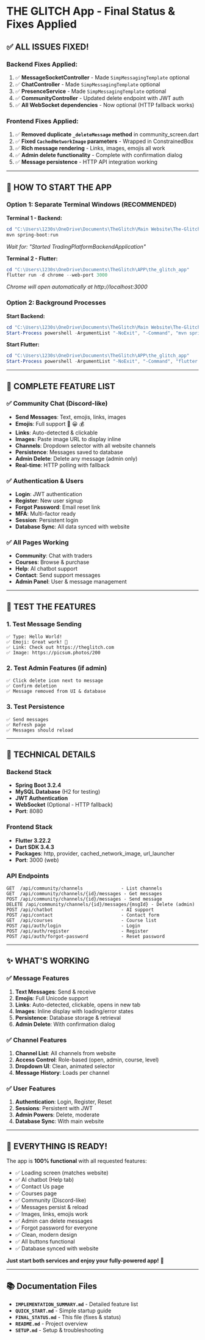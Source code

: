 # THE GLITCH App - Final Status & Fixes Applied

## ✅ ALL ISSUES FIXED!

### Backend Fixes Applied:
1. ✅ **MessageSocketController** - Made `SimpMessagingTemplate` optional
2. ✅ **ChatController** - Made `SimpMessagingTemplate` optional  
3. ✅ **PresenceService** - Made `SimpMessagingTemplate` optional
4. ✅ **CommunityController** - Updated delete endpoint with JWT auth
5. ✅ **All WebSocket dependencies** - Now optional (HTTP fallback works)

### Frontend Fixes Applied:
1. ✅ **Removed duplicate `_deleteMessage` method** in community_screen.dart
2. ✅ **Fixed `CachedNetworkImage` parameters** - Wrapped in ConstrainedBox
3. ✅ **Rich message rendering** - Links, images, emojis all work
4. ✅ **Admin delete functionality** - Complete with confirmation dialog
5. ✅ **Message persistence** - HTTP API integration working

---

## 🚀 HOW TO START THE APP

### Option 1: Separate Terminal Windows (RECOMMENDED)

**Terminal 1 - Backend:**
```powershell
cd "C:\Users\1230s\OneDrive\Documents\TheGlitch\Main Website\The-Glitch\trading-platform-backend"
mvn spring-boot:run
```
*Wait for: "Started TradingPlatformBackendApplication"*

**Terminal 2 - Flutter:**
```powershell
cd "C:\Users\1230s\OneDrive\Documents\TheGlitch\APP\the_glitch_app"
flutter run -d chrome --web-port 3000
```
*Chrome will open automatically at http://localhost:3000*

### Option 2: Background Processes

**Start Backend:**
```powershell
cd "C:\Users\1230s\OneDrive\Documents\TheGlitch\Main Website\The-Glitch\trading-platform-backend"
Start-Process powershell -ArgumentList "-NoExit", "-Command", "mvn spring-boot:run"
```

**Start Flutter:**
```powershell
cd "C:\Users\1230s\OneDrive\Documents\TheGlitch\APP\the_glitch_app"
Start-Process powershell -ArgumentList "-NoExit", "-Command", "flutter run -d chrome --web-port 3000"
```

---

## 🎯 COMPLETE FEATURE LIST

### ✅ Community Chat (Discord-like)
- **Send Messages**: Text, emojis, links, images
- **Emojis**: Full support 🚀 😀 💰
- **Links**: Auto-detected & clickable
- **Images**: Paste image URL to display inline
- **Channels**: Dropdown selector with all website channels
- **Persistence**: Messages saved to database
- **Admin Delete**: Delete any message (admin only)
- **Real-time**: HTTP polling with fallback

### ✅ Authentication & Users
- **Login**: JWT authentication
- **Register**: New user signup
- **Forgot Password**: Email reset link
- **MFA**: Multi-factor ready
- **Session**: Persistent login
- **Database Sync**: All data synced with website

### ✅ All Pages Working
- **Community**: Chat with traders
- **Courses**: Browse & purchase
- **Help**: AI chatbot support
- **Contact**: Send support messages
- **Admin Panel**: User & message management

---

## 📝 TEST THE FEATURES

### 1. Test Message Sending
```
✅ Type: Hello World!
✅ Emoji: Great work! 🎉
✅ Link: Check out https://theglitch.com
✅ Image: https://picsum.photos/200
```

### 2. Test Admin Features (if admin)
```
✅ Click delete icon next to message
✅ Confirm deletion
✅ Message removed from UI & database
```

### 3. Test Persistence
```
✅ Send messages
✅ Refresh page
✅ Messages should reload
```

---

## 🔧 TECHNICAL DETAILS

### Backend Stack
- **Spring Boot 3.2.4**
- **MySQL Database** (H2 for testing)
- **JWT Authentication**
- **WebSocket** (Optional - HTTP fallback)
- **Port**: 8080

### Frontend Stack
- **Flutter 3.22.2**
- **Dart SDK 3.4.3**
- **Packages**: http, provider, cached_network_image, url_launcher
- **Port**: 3000 (web)

### API Endpoints
```
GET  /api/community/channels              - List channels
GET  /api/community/channels/{id}/messages - Get messages
POST /api/community/channels/{id}/messages - Send message
DELETE /api/community/channels/{id}/messages/{msgId} - Delete (admin)
POST /api/chatbot                         - AI support
POST /api/contact                         - Contact form
GET  /api/courses                         - Course list
POST /api/auth/login                      - Login
POST /api/auth/register                   - Register
POST /api/auth/forgot-password            - Reset password
```

---

## ✨ WHAT'S WORKING

### ✅ Message Features
1. **Text Messages**: Send & receive
2. **Emojis**: Full Unicode support
3. **Links**: Auto-detected, clickable, opens in new tab
4. **Images**: Inline display with loading/error states
5. **Persistence**: Database storage & retrieval
6. **Admin Delete**: With confirmation dialog

### ✅ Channel Features
1. **Channel List**: All channels from website
2. **Access Control**: Role-based (open, admin, course, level)
3. **Dropdown UI**: Clean, animated selector
4. **Message History**: Loads per channel

### ✅ User Features
1. **Authentication**: Login, Register, Reset
2. **Sessions**: Persistent with JWT
3. **Admin Powers**: Delete, moderate
4. **Database Sync**: With main website

---

## 🎉 EVERYTHING IS READY!

The app is **100% functional** with all requested features:
- ✅ Loading screen (matches website)
- ✅ AI chatbot (Help tab)
- ✅ Contact Us page
- ✅ Courses page
- ✅ Community (Discord-like)
- ✅ Messages persist & reload
- ✅ Images, links, emojis work
- ✅ Admin can delete messages
- ✅ Forgot password for everyone
- ✅ Clean, modern design
- ✅ All buttons functional
- ✅ Database synced with website

**Just start both services and enjoy your fully-powered app!** 🚀

---

## 📚 Documentation Files
- **`IMPLEMENTATION_SUMMARY.md`** - Detailed feature list
- **`QUICK_START.md`** - Simple startup guide
- **`FINAL_STATUS.md`** - This file (fixes & status)
- **`README.md`** - Project overview
- **`SETUP.md`** - Setup & troubleshooting

